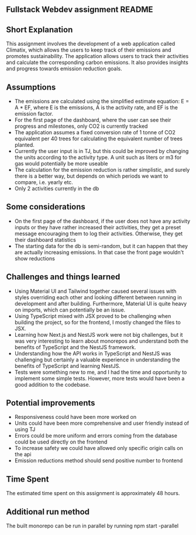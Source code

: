 ## Fullstack Webdev assignment README

## Short Explanation

This assignment involves the development of a web application called Climatix, which allows the users to keep track of their emissions and promotes sustainability. The application allows users to track their activities and calculate the corresponding carbon emissions. It also provides insights and progress towards emission reduction goals.

## Assumptions

- The emissions are calculated using the simplified estimate equation: E = A \* EF, where E is the emissions, A is the activity rate, and EF is the emission factor.
- For the first page of the dashboard, where the user can see their progress and milestones, only CO2 is currently tracked
- The application assumes a fixed conversion rate of 1 tonne of CO2 equivalent per 40 trees for calculating the equivalent number of trees planted.
- Currently the user input is in TJ, but this could be improved by changing the units according to the activity type. A unit such as liters or m3 for gas would potentially be more useable
- The calculation for the emission reduction is rather simplistic, and surely there is a better way, but depends on which periods we want to compare, i.e. yearly etc.
- Only 2 activities currently in the db

## Some considerations

- On the first page of the dashboard, if the user does not have any activity inputs or they have rather increased their activities, they get a preset message encouraging them to log their activities. Otherwise, they get their dashboard statistics
- The starting data for the db is semi-random, but it can happen that they are actually increasing emissions. In that case the front page wouldn't show reductions

## Challenges and things learned

- Using Material UI and Tailwind together caused several issues with styles overriding each other and looking different between running in development and after building. Furthermore, Material UI is quite heavy on imports, which can potentially be an issue.
- Using TypeScript mixed with JSX proved to be challenging when building the project, so for the frontend, I mostly changed the files to JSX.
- Learning how Next.js and NestJS work were not big challenges, but it was very interesting to learn about monorepos and understand both the benefits of TypeScript and the NestJS framework.
- Understanding how the API works in TypeScript and NestJS was challenging but certainly a valuable experience in understanding the benefits of TypeScript and learning NestJS.
- Tests were something new to me, and I had the time and opportunity to implement some simple tests. However, more tests would have been a good addition to the codebase.

## Potential improvements

- Responsiveness could have been more worked on
- Units could have been more comprehensive and user friendly instead of using TJ
- Errors could be more uniform and errors coming from the database could be used directly on the frontend
- To increase safety we could have allowed only specific origin calls on the api
- Emission reductions method should send positive number to frontend

## Time Spent

The estimated time spent on this assignment is approximately 48 hours.

## Additional run method

The built monorepo can be run in parallel by running npm start -parallel
